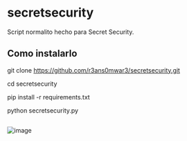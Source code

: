 # secretsecurity
Script normalito hecho para Secret Security.


## Como instalarlo

git clone https://github.com/r3ans0mwar3/secretsecurity.git

cd secretsecurity

pip install -r requirements.txt

python secretsecurity.py


##

![image](https://user-images.githubusercontent.com/123398254/219895353-530526f9-ac4e-4898-bb8e-8497c8deb081.png)
